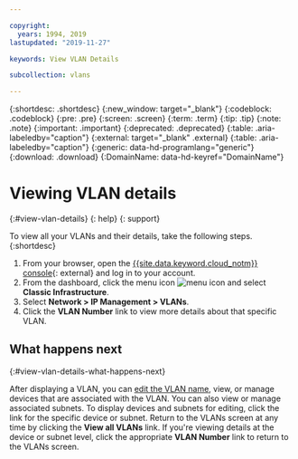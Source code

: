 ```yaml
---

copyright:
  years: 1994, 2019
lastupdated: "2019-11-27"

keywords: View VLAN Details

subcollection: vlans

---
```


{:shortdesc: .shortdesc}
{:new_window: target="_blank"}
{:codeblock: .codeblock}
{:pre: .pre}
{:screen: .screen}
{:term: .term}
{:tip: .tip}
{:note: .note}
{:important: .important}
{:deprecated: .deprecated}
{:table: .aria-labeledby="caption"}
{:external: target="_blank" .external}
{:table: .aria-labeledby="caption"}
{:generic: data-hd-programlang="generic"}
{:download: .download}
{:DomainName: data-hd-keyref="DomainName"}

# Viewing VLAN details
{:#view-vlan-details}
{: help}
{: support}

To view all your VLANs and their details, take the following steps.
{:shortdesc}

1. From your browser, open the [{{site.data.keyword.cloud_notm}} console](https://{DomainName}/){: external} and log in to your account.
1. From the dashboard, click the menu icon ![menu icon](../../icons/icon_hamburger.svg) and select **Classic Infrastructure**.
1. Select **Network > IP Management > VLANs**.
1. Click the **VLAN Number** link to view more details about that specific VLAN.

## What happens next
{:#view-vlan-details-what-happens-next}

After displaying a VLAN, you can [edit the VLAN name](/docs/vlans?topic=vlans-edit-vlan-name), view, or manage devices that are associated with the VLAN. You can also view or manage associated subnets. To display devices and subnets for editing, click the link for the specific device or subnet. Return to the VLANs screen at any time by clicking the **View all VLANs** link. If you're viewing details at the device or subnet level, click the appropriate **VLAN Number** link to return to the VLANs screen.
